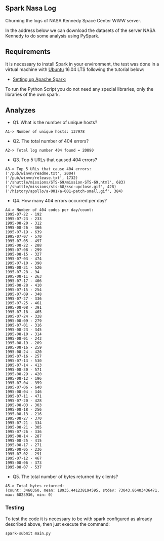 ## Spark Nasa Log

Churning the logs of NASA Kennedy Space Center WWW server.

In the address below we can download the datasets of the server NASA Kennedy to do some analysis using PySpark.

## Requirements

It is necessary to install Spark in your environment, the test was done in a virtual machine with [Ubuntu](https://www.ubuntu.com/) 16.04 LTS following the tutorial below:

* [Setting up Apache Spark](https://www.inertia7.com/projects/36);

To run the Python Script you do not need any special libraries, only the libraries of the own spark.

## Analyzes

* Q1. What is the number of unique hosts?

```
A1-> Number of unique hosts: 137978
```

* Q2. The total number of 404 errors?

```
A2-> Total log number 404 found = 20890
```

* Q3. Top 5 URLs that caused 404 errors?

```
A3-> Top 5 URLs that cause 404 errors:
('/pub/winvn/readme.txt', 2004)
('/pub/winvn/release.txt', 1732)
('/shuttle/missions/STS-69/mission-STS-69.html', 683)
('/shuttle/missions/sts-68/ksc-upclose.gif', 428)
('/history/apollo/a-001/a-001-patch-small.gif', 384)
```

* Q4. How many 404 errors occurred per day?

```
A4-> Number of 404 codes per day/count:
1995-07-22 - 192
1995-07-23 - 233
1995-08-20 - 312
1995-08-26 - 366
1995-07-19 - 639
1995-07-07 - 570
1995-07-05 - 497
1995-08-22 - 288
1995-07-08 - 299
1995-08-15 - 327
1995-07-03 - 474
1995-07-10 - 398
1995-08-31 - 526
1995-07-28 - 94
1995-08-11 - 263
1995-07-17 - 406
1995-08-28 - 410
1995-07-15 - 254
1995-07-09 - 348
1995-07-27 - 336
1995-07-25 - 461
1995-08-08 - 391
1995-07-18 - 465
1995-07-24 - 328
1995-08-09 - 279
1995-07-01 - 316
1995-08-23 - 345
1995-08-10 - 314
1995-08-01 - 243
1995-08-19 - 209
1995-08-16 - 259
1995-08-24 - 420
1995-07-16 - 257
1995-07-13 - 530
1995-07-14 - 413
1995-08-30 - 571
1995-08-29 - 420
1995-08-12 - 196
1995-07-04 - 359
1995-07-06 - 640
1995-08-04 - 346
1995-07-11 - 471
1995-07-20 - 428
1995-08-03 - 303
1995-08-18 - 256
1995-08-13 - 216
1995-08-27 - 370
1995-07-21 - 334
1995-08-21 - 305
1995-07-26 - 336
1995-08-14 - 287
1995-08-25 - 415
1995-08-17 - 271
1995-08-05 - 236
1995-07-02 - 291
1995-07-12 - 467
1995-08-06 - 373
1995-08-07 - 537
```
* Q5. The total number of bytes returned by clients?

```
A5-> Total bytes returned:
(count: 3460360, mean: 18935.441238194595, stdev: 73043.86403436471, max: 6823936, min: 0)
```

 ### Testing ###
 
 To test the code it is necessary to be with spark configured as already described above, then just execute the command:
 
 ```shell
 spark-submit main.py
```
 
